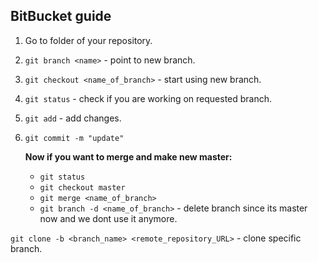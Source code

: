 ## BitBucket guide

1. Go to folder of your repository.
2. `git branch <name>` - point to new branch.
3. `git checkout <name_of_branch>` - start using new branch.
4. `git status` - check if you are working on requested branch.
5. `git add` - add changes.
6. `git commit -m "update"`

	__Now if you want to merge and make new master:__
	* `git status`
	* `git checkout master`
	* `git merge <name_of_branch>`
	* `git branch -d <name_of_branch>` - delete branch since its master now and we dont use it anymore.

`git clone -b <branch_name> <remote_repository_URL>` - clone specific branch.
